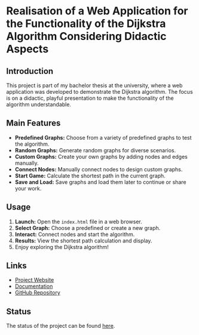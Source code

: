 # **Realisation of a Web Application for the Functionality of the Dijkstra Algorithm Considering Didactic Aspects**

## **Introduction**
This project is part of my bachelor thesis at the university, where a web application was developed to demonstrate the Dijkstra algorithm. The focus is on a didactic, playful presentation to make the functionality of the algorithm understandable.

## **Main Features**
- **Predefined Graphs:** Choose from a variety of predefined graphs to test the algorithm.
- **Random Graphs:** Generate random graphs for diverse scenarios.
- **Custom Graphs:** Create your own graphs by adding nodes and edges manually.
- **Connect Nodes:** Manually connect nodes to design custom graphs.
- **Start Game:** Calculate the shortest path in the current graph.
- **Save and Load:** Save graphs and load them later to continue or share your work.

## **Usage**
1. **Launch:** Open the `index.html` file in a web browser.
2. **Select Graph:** Choose a predefined or create a new graph.
3. **Interact:** Connect nodes and start the algorithm.
4. **Results:** View the shortest path calculation and display.
5. Enjoy exploring the Dijkstra algorithm!

## **Links**
- [Project Website](#)
- [Documentation](#)
- [GitHub Repository](#)

## **Status**
The status of the project can be found [here](#).

